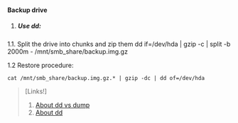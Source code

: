 #### Backup drive

1. ##### Use *dd*:

1.1. Split the drive into chunks and zip them
dd if=/dev/hda | gzip -c | split -b 2000m - /mnt/smb_share/backup.img.gz

1.2 Restore procedure:

    cat /mnt/smb_share/backup.img.gz.* | gzip -dc | dd of=/dev/hda

>[Links!]
>1. [About dd vs dump](http://www.bblisa.org/pipermail/bblisa/2006-December/001101.html)
>2. [About dd](http://wiki.linuxquestions.org/wiki/Dd)